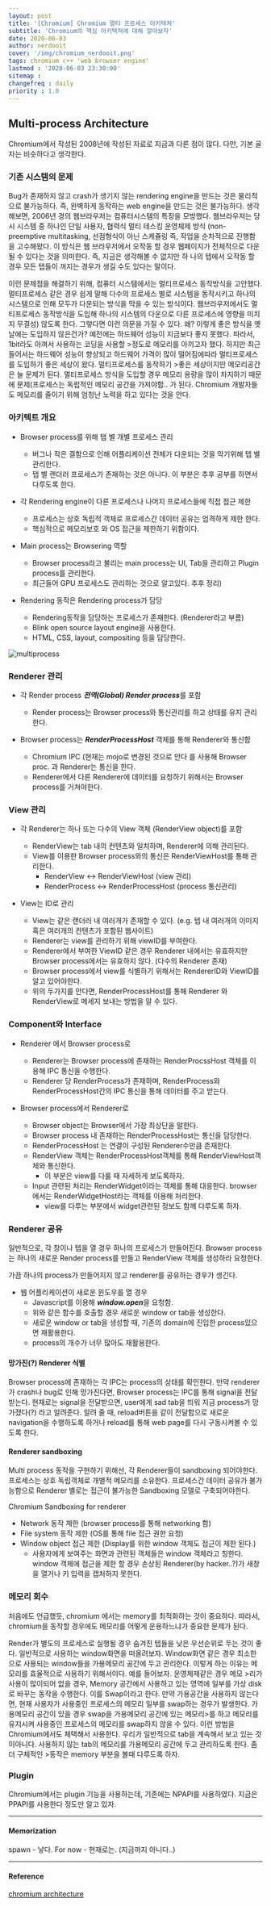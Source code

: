 ```yaml
---
layout: post
title: '[Chromium] Chromium 멀티 프로세스 아키텍쳐'
subtitle: 'Chromium의 핵심 아키텍쳐에 대해 알아보자'
date: 2020-06-03
author: nerdooit
cover: '/img/chromium_nerdooit.png'
tags: chromium c++ 'web browser engine'
lastmod : '2020-06-03 23:30:00'
sitemap :
changefreq : daily
priority : 1.0
---
```


## Multi-process Architecture
Chromium에서 작성된 2008년에 작성된 자료로 지금과 다른 점이 많다. 다만, 기본 골자는 비슷하다고 생각한다.

### 기존 시스템의 문제
Bug가 존재하지 않고 crash가 생기지 않는 rendering engine을 만드는 것은 물리적으로 불가능하다. 즉, 완벽하게 동작하는 web engine을 만드는 것은 불가능하다. 생각해보면, 2006년 경의 웹브라우저는 컴퓨터시스템의 특징을 모방했다. 웹브라우저는 당시 시스템 중 하나인  단일 사용자, 협력식 멀티 테스킹 운영체제 방식 (non-preemptive multitasking, 선점형식이 아닌 스케쥴링 즉, 작업을 순차적으로 진행함 을 고수해왔다. 이 방식은 웹 브라우저에서 오작동 할 경우 웹페이지가 전체적으로 다운 될 수 있다는 것을 의미한다. 즉, 지금은 생각해볼 수 없지만 하
나의 텝에서 오작동 할 경우 모든 텝들이 꺼지는 경우가 생길 수도 있다는 말이다.

이런 문제점을 해결하기 위해, 컴퓨터 시스템에서는 멀티프로세스 동작방식을 고안했다. 멀티프로세스 같은 경우 쉽게 말해 다수의 프로세스 별로 시스템을 동작시키고 하나의 시스템으로 인해 모두가 다운되는 방식을 막을 수 있는 방식이다. 웹브라우저에서도 멀티프로세스 동작방식을 도입해 하나의 시스템의 다운으로 다른 프로세스에 영향을 미치지 무결성) 않도록 한다. 그렇다면 이런 의문을 가질 수 있다. 왜? 이렇게 좋은 방식을 옛날에는 도입하지 않은건가? 예전에는 하드웨어 성능이 지금보다 좋지 못했다. 따라서, 1bit라도 아껴서 사용하는 코딩을 사용할 >정도로 메모리를 아끼고자 했다. 하지만 최근들어서는 하드웨어 성능이 향상되고 하드웨어 가격이 많이 떨어짐에따라 멀티프로세스를 도입하기 좋은 세상이 왔다. 멀티프로세스를 동작하기 >좋은 세상이지만 메모리공간은 늘 문제가 된다. 멀티프로세스 방식을 도입할 경우 메모리 용량을 많이 차지하기 때문에 문제(프로세스는 독립적인 메모리 공간을 가져야함.. 가 된다. Chromium 개발자들도 메모리를 줄이기 위해 엄청난 노력을 하고 있다는 것을 안다.

### 아키텍트 개요
- Browser process를 위해 탭 별 개별 프로세스 관리
  - 버그나 작은 결함으로 인해 어플리케이션 전체가 다운되는 것을 막기위해 텝 별 관리한다.
  - 탭 별 랜더러 프로세스가 존재하는 것은 아니다. 이 부분은 추후 공부를 하면서 다루도록 한다.

- 각 Rendering engine이 다른 프로세스나 나머지 프로세스들에 직접 접근 제한
  - 프로세스는 상호 독립적 객체로 프로세스간 데이터 공유는 엄격하게 제한 한다.
  - 핵심적으로 메모리보호 와 OS 접근을 제한하기 위함이다.

- Main process는 Browsering 역할
  - Browser process라고 불리는 main process는 UI, Tab을 관리하고 Plugin process를 관리한다.
  - 최근들어 GPU 프로세스도 관리하는 것으로 알고있다.  추후 정리)

- Rendering 동작은 Rendering process가 담당
  - Rendering동작을 담당하는 프로세스가 존재한다. (Renderer라고 부름)
  - Blink open source layout engine을 사용한다.
  - HTML, CSS, layout, compositing 등을 담당한다.

![multiprocess](../img/chromiumMultiProc.png)

### Renderer 관리
- 각 Render process ***전역(Global) Render process***를 포함
  - Render process는 Browser process와 통신관리를 하고 상태를 유지 관리한다.

- Browser process는 ***RenderProcessHost*** 객체를 통해 Renderer와 통신함
  - Chromium IPC (현재는 mojo로 변경된 것으로 안다 를 사용해 Browser proc. 과 Renderer는 통신을 한다.
  - Renderer에서 다른 Renderer에 데이터를 요청하기 위해서는 Browser process를 거쳐야한다.

### View 관리
- 각 Renderer는 하나 또는 다수의 View 객체 (RenderView object)를 포함
  - RenderView는 tab 내의 컨텐츠와 일치하며, Renderer에 의해 관리된다.
  - View를 이용한 Browser process와의 통신은 RenderViewHost를 통해 관리한다.
    - RenderView <-> RenderViewHost (view 관리)
    - RenderProcess <-> RenderProcessHost (process 통신관리)

- View는 ID로 관리
  - View는 같은 랜더러 내 여러개가 존재할 수 있다. (e.g. 텝 내 여러개의 이미지 혹은 여러개의 컨텐츠가 포함된 웹사이트)
  - Renderer는 view를 관리하기 위해 viewID를 부여한다.
  - Renderer에서 부여한 ViewID 같은 경우 Renderer 내에서는 유효하지만 Browser process에서는 유효하지 않다. (다수의 Renderer 존재)
  - Browser process에서 view를 식별하기 위해서는 RendererID와 ViewID를 알고 있어야한다.
  - 위의 두가지를 안다면, RenderProcessHost를 통해 Renderer 와 RenderView로 메세지 보내는 방법을 알 수 있다.

### Component와 Interface
- Renderer 에서 Browser process로
  - Renderer는 Browser process에 존재하는 RenderProcssHost 객체를 이용해 IPC 통신을 수행한다.
  - Renderer 당 RenderProcess가 존재하며, RenderProcess와 RenderProcessHost간의 IPC 통신을 통해 데이터를 주고 받는다.

- Browser process에서 Renderer로
  - Browser object는 Browser에서 가장 최상단을 말한다.
  - Browser process 내 존재하는 RenderProcessHost는 통신을 담당한다.
  - RenderProcessHost 는 연결이 구성된 Renderer수만큼 존재한다.
  - RenderView 객체는 RenderProcessHost객체를 통해 RenderViewHost객체와 통신한다.
    - 이 부분은 view를 다룰 때 자세하게 보도록하자.
  - Input 관련된 처리는 RenderWidget이라는 객체를 통해 대응한다. browser에서는 RenderWidgetHost라는 객체를 이용해 처리한다.
    - view를 다루는 부분에서 widget관련된 정보도 함께 다루도록 하자.

### Renderer 공유
일반적으로, 각 창이나 텝을 열 경우 하나의 프로세스가 만들어진다. Browser process는 하나의 새로운 Render process를 만들고 RenderView 객체를 생성하라 요청한다.

가끔 하나의 process가 만들어지지 않고 renderer를 공유하는 경우가 생긴다.
- 웹 어플리케이션이 새로운 윈도우를 열 경우
  - Javascript를 이용해  ***window.open***을 요청함.
  - 위와 같은 함수를 호출할 경우 새로운 window or tab을 생성한다.
  - 새로운 window or tab을 생성할 때, 기존의 domain에 진입한 process있으면 재활용한다.
  - process의 개수가 너무 많아도 재활용한다.

#### 망가진(?) Renderer 식별
Browser process에 존재하는 각 IPC는 process의 상태를 확인한다. 만약 renderer가 crash나 bug로 인해 망가진다면, Browser process는 IPC를 통해 signal을 전달받는다. 현재로는 signal을
 전달받으면, user에게 sad tab을 띄워 지금 process가 망가졌다(?) 라고 알려준다. 알려 줄 때, reload버튼을 같이 전달함으로 새로운 navigation을 수행하도록 하거나 reload를 통해 web page를 다시 구동시켜볼 수 있도록 한다.

#### Renderer sandboxing
Multi process 동작을 구현하기 위해선, 각 Renderer들이 sandboxing 되어야한다. 프로세스는 상호 독립객체로 개별적 메모리를 소유한다. 프로세스간 데이터 공유가 불가능함으로 Renderer 별로는 접근이 불가능한 Sandboxing 모델로 구축되어야한다.

Chromium Sandboxing for renderer
- Network 동작 제한 (browser process를 통해 networking 함)
- File system 동작 제한 (OS를 통해 file 접근 권한 요청)
- Window object 접근 제한 (Display를 위한 window 객체도 접근이 제한 된다.)
    - 사용자에게 보여주는 화면과 관련된 객체들은 window 객체라고 칭한다. window 객체에 접근을 제한 할 경우 손상된 Renderer(by hacker..?)가 새창을 열거나 키 입력을 캡처하지 못한다.

### 메모리 회수
처음에도 언급했듯, chromium 에서는 memory를 최적화하는 것이 중요하다. 따라서, chromium을 동작할 경우에도 메모리를 어떻게 운용하느냐가 중요한 문제가 된다.

Render가 별도의 프로세스로 실행될 경우 숨겨진 텝들을 낮은 우선순위로 두는 것이 좋다. 일반적으로 사용하는 window화면을 떠올려보자. Window화면 같은 경우 최소한
으로 사용되는 window들을 가용메모리 공간에 두고 관리한다. 이렇게 하는 이유는 메모리를 효율적으로 사용하기 위해서이다. 예를 들어보자.  운영체제같은 경우 메모 >리가 사용이 많이되어 없을 경우, Memory 공간에서 사용하고 있는 영역에 일부를 가상 disk로 바꾸는 동작을
 수행한다. 이를 Swap이라고 한다. 만약 가용공간을 사용하지 않는다면, 현재 사용자가 사용중인 프로세스의 메모리 일부를 swap하는 경우가 발생한다. 가용메모리 공간이 있을 경우 swap을 가용메모리 공간에 있는 메모리>를 하고 메모리를 유지시켜 사용중인 프로세스의 메모리를 swap하지 않을 수 있다. 이런 방법을 Chromium에서도 체택해서 사용한다. 우리가 일반적으로 tab을 계속해서 보고 있는 것이아니다. 사용하지 않는 tab의 메모리를 가용메모리 공간에 두고 관리하도록 한다. 좀 더 구체적인 >동작은 memory 부분을 볼때 다루도록 하자.

### Plugin
Chromium에서는 plugin 기능을 사용하는데, 기존에는 NPAPI를 사용하였다. 지금은 PPAPI를 사용한다 정도만 알고 있자.

---
#### Memorization
spawn - 낳다.
For now - 현재로는. (지금까지 아니다..)

---
#### Reference
[chromium architecture](https://www.chromium.org/developers/design-documents/multi-process-architecture)

